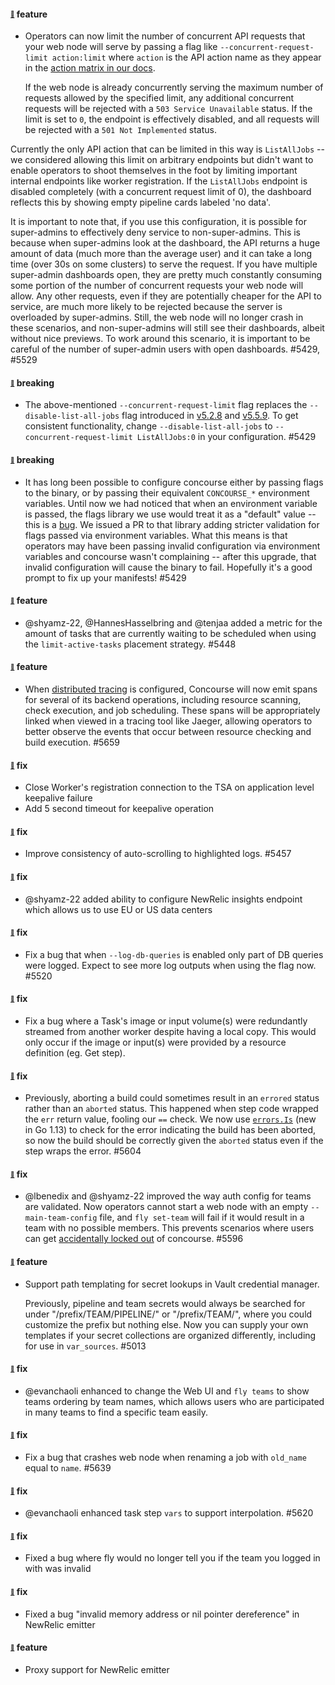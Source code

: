 #### <sub><sup><a name="5429" href="#5429">:link:</a></sup></sub> feature

* Operators can now limit the number of concurrent API requests that your web node will serve by passing a flag like `--concurrent-request-limit action:limit` where `action` is the API action name as they appear in the [action matrix in our docs](https://concourse-ci.org/user-roles.html#action-matrix).

  If the web node is already concurrently serving the maximum number of requests allowed by the specified limit, any additional concurrent requests will be rejected with a `503 Service Unavailable` status. If the limit is set to `0`, the endpoint is effectively disabled, and all requests will be rejected with a `501 Not Implemented` status.

Currently the only API action that can be limited in this way is `ListAllJobs` -- we considered allowing this limit on arbitrary endpoints but didn't want to enable operators to shoot themselves in the foot by limiting important internal endpoints like worker registration. If the `ListAllJobs` endpoint is disabled completely (with a concurrent request limit of 0), the dashboard reflects this by showing empty pipeline cards labeled 'no data'.

  It is important to note that, if you use this configuration, it is possible for super-admins to effectively deny service to non-super-admins. This is because when super-admins look at the dashboard, the API returns a huge amount of data (much more than the average user) and it can take a long time (over 30s on some clusters) to serve the request. If you have multiple super-admin dashboards open, they are pretty much constantly consuming some portion of the number of concurrent requests your web node will allow. Any other requests, even if they are potentially cheaper for the API to service, are much more likely to be rejected because the server is overloaded by super-admins. Still, the web node will no longer crash in these scenarios, and non-super-admins will still see their dashboards, albeit without nice previews. To work around this scenario, it is important to be careful of the number of super-admin users with open dashboards. #5429, #5529

#### <sub><sup><a name="remove-disable-list-all-jobs" href="#remove-disable-list-all-jobs">:link:</a></sup></sub> breaking

* The above-mentioned `--concurrent-request-limit` flag replaces the `--disable-list-all-jobs` flag introduced in [v5.2.8](https://github.com/concourse/concourse/releases/tag/v5.2.8) and [v5.5.9](https://github.com/concourse/concourse/releases/tag/v5.5.9#5340). To get consistent functionality, change `--disable-list-all-jobs` to `--concurrent-request-limit ListAllJobs:0` in your configuration. #5429

#### <sub><sup><a name="strict-env-vars" href="#strict-env-vars">:link:</a></sup></sub> breaking

* It has long been possible to configure concourse either by passing flags to the binary, or by passing their equivalent `CONCOURSE_*` environment variables. Until now we had noticed that when an environment variable is passed, the flags library we use would treat it as a "default" value -- this is a [bug](https://github.com/jessevdk/go-flags/issues/329). We issued a PR to that library adding stricter validation for flags passed via environment variables. What this means is that operators may have been passing invalid configuration via environment variables and concourse wasn't complaining -- after this upgrade, that invalid configuration will cause the binary to fail. Hopefully it's a good prompt to fix up your manifests! #5429

#### <sub><sup><a name="5057" href="#5057">:link:</a></sup></sub> feature
 
* @shyamz-22, @HannesHasselbring and @tenjaa added a metric for the amount of tasks that are currently waiting to be scheduled when using the `limit-active-tasks` placement strategy. #5448

#### <sub><sup><a name="5659" href="#5659">:link:</a></sup></sub> feature

* When [distributed tracing](https://concourse-ci.org/tracing.html) is configured, Concourse will now emit spans for several of its backend operations, including resource scanning, check execution, and job scheduling. These spans will be appropriately linked when viewed in a tracing tool like Jaeger, allowing operators to better observe the events that occur between resource checking and build execution. #5659

#### <sub><sup><a name="5082" href="#5082">:link:</a></sup></sub> fix

* Close Worker's registration connection to the TSA on application level keepalive failure
* Add 5 second timeout for keepalive operation
#### <sub><sup><a name="5457" href="#5457">:link:</a></sup></sub> fix

* Improve consistency of auto-scrolling to highlighted logs. #5457

#### <sub><sup><a name="4081" href="#4081">:link:</a></sup></sub> fix

* @shyamz-22 added ability to configure NewRelic insights endpoint which allows us to use EU or US data centers

#### <sub><sup><a name="5520" href="#5520">:link:</a></sup></sub> fix

* Fix a bug that when `--log-db-queries` is enabled only part of DB queries were logged. Expect to see more log outputs when using the flag now. #5520

#### <sub><sup><a name="5485" href="#5485">:link:</a></sup></sub> fix

* Fix a bug where a Task's image or input volume(s) were redundantly streamed from another worker despite having a local copy. This would only occur if the image or input(s) were provided by a resource definition (eg. Get step).

#### <sub><sup><a name="5604" href="#5604">:link:</a></sup></sub> fix

* Previously, aborting a build could sometimes result in an `errored` status rather than an `aborted` status. This happened when step code wrapped the `err` return value, fooling our `==` check. We now use [`errors.Is`](https://golang.org/pkg/errors/#Is) (new in Go 1.13) to check for the error indicating the build has been aborted, so now the build should be correctly given the `aborted` status even if the step wraps the error. #5604

#### <sub><sup><a name="5596" href="#5595">:link:</a></sup></sub> fix
 
* @lbenedix and @shyamz-22 improved the way auth config for teams are validated. Now operators cannot start a web node with an empty `--main-team-config` file, and `fly set-team` will fail if it would result in a team with no possible members. This prevents scenarios where users can get [accidentally locked out](https://github.com/concourse/concourse/issues/5595) of concourse. #5596

#### <sub><sup><a name="5013" href="#5013">:link:</a></sup></sub> feature

* Support path templating for secret lookups in Vault credential manager.

  Previously, pipeline and team secrets would always be searched for under "/prefix/TEAM/PIPELINE/" or "/prefix/TEAM/", where you could customize the prefix but nothing else. Now you can supply your own templates if your secret collections are organized differently, including for use in `var_sources`. #5013

#### <sub><sup><a name="5622" href="#5622">:link:</a></sup></sub> fix

* @evanchaoli enhanced to change the Web UI and `fly teams` to show teams ordering by team names, which allows users who are participated in many teams to find a specific team easily.

#### <sub><sup><a name="5639" href="#5639">:link:</a></sup></sub> fix

* Fix a bug that crashes web node when renaming a job with `old_name` equal to `name`. #5639

#### <sub><sup><a name="5620" href="#5620">:link:</a></sup></sub> fix

* @evanchaoli enhanced task step `vars` to support interpolation. #5620

#### <sub><sup><a name="5624" href="#5624">:link:</a></sup></sub> fix

* Fixed a bug where fly would no longer tell you if the team you logged in with was invalid

#### <sub><sup><a name="newrelic-checks-fix" href="#newrelic-checks-fix">:link:</a></sup></sub> fix

* Fixed a bug "invalid memory address or nil pointer dereference" in NewRelic emitter

#### <sub><sup><a name="5222" href="#5222">:link:</a></sup></sub> feature

* Proxy support for NewRelic emitter
